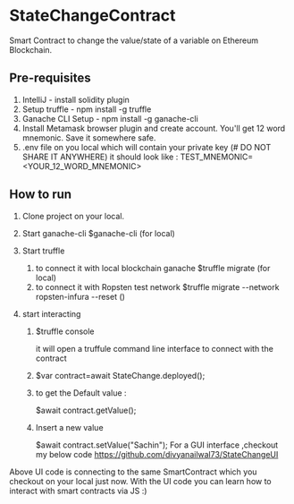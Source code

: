 # StateChangeContract
Smart Contract to change the value/state of a variable on Ethereum Blockchain.

## Pre-requisites
1. IntelliJ - install solidity plugin
2. Setup truffle - npm install -g truffle
3. Ganache CLI Setup - npm install -g ganache-cli
4. Install Metamask browser plugin and create account. You'll get 12 word mnemonic. Save it somewhere safe.
5. .env file on you local which will contain your private key (# DO NOT SHARE IT ANYWHERE)
    it should look like :
    TEST_MNEMONIC=<YOUR_12_WORD_MNEMONIC>


## How to run
1.  Clone project on your local.
2.  Start ganache-cli
    $ganache-cli        (for local)
3.  Start truffle
    1.  to connect it with local blockchain ganache
    $truffle migrate (for local)
    2.  to connect it with Ropsten test network
    $truffle migrate --network ropsten-infura --reset ()
4.  start interacting 

    1.  $truffle console
    
        it will open a truffule command line interface to connect with the contract
    
    2.  $var contract=await StateChange.deployed();
    3.  to get the Default value :
    
        $await contract.getValue();
    4.  Insert a new value
    
        $await contract.setValue("Sachin");
For a GUI interface ,checkout my below code
https://github.com/divyanailwal73/StateChangeUI

Above UI code is connecting to the same SmartContract which you checkout on your local just now. With the UI code you can learn how to interact with smart contracts via JS :)

